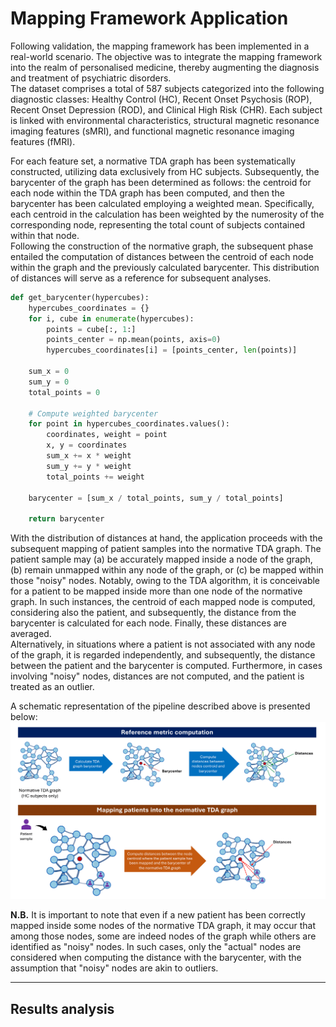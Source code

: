 # Mapping Framework Application
Following validation, the mapping framework has been implemented in a real-world scenario. The objective was to integrate the mapping framework into the realm of personalised medicine, thereby augmenting the diagnosis and treatment of psychiatric disorders.  
The dataset comprises a total of 587 subjects categorized into the following diagnostic classes: Healthy Control (HC), Recent Onset Psychosis (ROP), Recent Onset Depression (ROD), and Clinical High Risk (CHR). Each subject is linked with environmental characteristics, structural magnetic resonance imaging features (sMRI), and functional magnetic resonance imaging features (fMRI).  

For each feature set, a normative TDA graph has been systematically constructed, utilizing data exclusively from HC subjects. Subsequently, the barycenter of the graph has been determined as follows: the centroid for each node within the TDA graph has been computed, and then the barycenter has been calculated employing a weighted mean. Specifically, each centroid in the calculation has been weighted by the numerosity of the corresponding node, representing the total count of subjects contained within that node.  
Following the construction of the normative graph, the subsequent phase entailed the computation of distances between the centroid of each node within the graph and the previously calculated barycenter. This distribution of distances will serve as a reference for subsequent analyses.

```python
def get_barycenter(hypercubes):
    hypercubes_coordinates = {}
    for i, cube in enumerate(hypercubes):
        points = cube[:, 1:]
        points_center = np.mean(points, axis=0)
        hypercubes_coordinates[i] = [points_center, len(points)]

    sum_x = 0
    sum_y = 0
    total_points = 0

    # Compute weighted barycenter
    for point in hypercubes_coordinates.values():
        coordinates, weight = point
        x, y = coordinates
        sum_x += x * weight
        sum_y += y * weight
        total_points += weight

    barycenter = [sum_x / total_points, sum_y / total_points]

    return barycenter
```

With the distribution of distances at hand, the application proceeds with the subsequent mapping of patient samples into the normative TDA graph. The patient sample may (a) be accurately mapped inside a node of the graph, (b) remain unmapped within any node of the graph, or (c) be mapped within those "noisy" nodes. Notably, owing to the TDA algorithm, it is conceivable for a patient to be mapped inside more than one node of the normative graph. In such instances, the centroid of each mapped node is computed, considering also the patient, and subsequently, the distance from the barycenter is calculated for each node. Finally, these distances are averaged.  
Alternatively, in situations where a patient is not associated with any node of the graph, it is regarded independently, and subsequently, the distance between the patient and the barycenter is computed. Furthermore, in cases involving "noisy" nodes, distances are not computed, and the patient is treated as an outlier.

A schematic representation of the pipeline described above is presented below:
![Mapping Framework application](/Images/framework_application.png)


**N.B.** It is important to note that even if a new patient has been correctly mapped inside some nodes of the normative TDA graph, it may occur that among those nodes, some are indeed nodes of the graph while others are identified as "noisy" nodes. In such cases, only the "actual" nodes are considered when computing the distance with the barycenter, with the assumption that "noisy" nodes are akin to outliers.

---

## Results analysis

